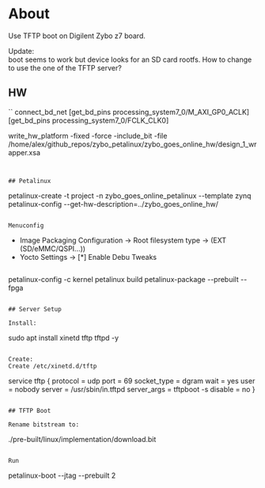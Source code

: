 # About

Use TFTP boot on Digilent Zybo z7 board.

Update:<br>
boot seems to work but device looks for an SD card rootfs.
How to change to use the one of the TFTP server?

## HW

``
connect_bd_net [get_bd_pins processing_system7_0/M_AXI_GP0_ACLK] [get_bd_pins processing_system7_0/FCLK_CLK0]

write_hw_platform -fixed -force  -include_bit -file /home/alex/github_repos/zybo_petalinux/zybo_goes_online_hw/design_1_wrapper.xsa
```


## Petalinux

```
petalinux-create -t project -n zybo_goes_online_petalinux --template zynq
petalinux-config --get-hw-description=../zybo_goes_online_hw/
```

Menuconfig
```
- Image Packaging Configuration
    -> Root filesystem type
        -> (EXT (SD/eMMC/QSPI...))
- Yocto Settings
    -> [*] Enable Debu Tweaks
```

```
petalinux-config -c kernel
petalinux build
petalinux-package --prebuilt --fpga <bitstream>
```

## Server Setup

Install:
```
sudo apt install xinetd tftp tftpd -y
```

Create:
Create /etc/xinetd.d/tftp
```
service tftp
{
protocol        = udp
port            = 69
socket_type     = dgram
wait            = yes
user            = nobody
server          = /usr/sbin/in.tftpd
server_args     = tftpboot -s
disable         = no
}
```

## TFTP Boot

Rename bitstream to:
```
./pre-built/linux/implementation/download.bit
```

Run
```
petalinux-boot --jtag --prebuilt 2
```
